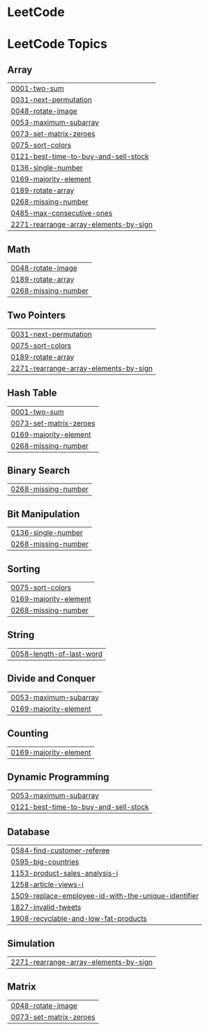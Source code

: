 # LeetCode
<!---LeetCode Topics Start-->
# LeetCode Topics
## Array
|  |
| ------- |
| [0001-two-sum](https://github.com/KanakShrivastava/LeetCode/tree/master/0001-two-sum) |
| [0031-next-permutation](https://github.com/KanakShrivastava/LeetCode/tree/master/0031-next-permutation) |
| [0048-rotate-image](https://github.com/KanakShrivastava/LeetCode/tree/master/0048-rotate-image) |
| [0053-maximum-subarray](https://github.com/KanakShrivastava/LeetCode/tree/master/0053-maximum-subarray) |
| [0073-set-matrix-zeroes](https://github.com/KanakShrivastava/LeetCode/tree/master/0073-set-matrix-zeroes) |
| [0075-sort-colors](https://github.com/KanakShrivastava/LeetCode/tree/master/0075-sort-colors) |
| [0121-best-time-to-buy-and-sell-stock](https://github.com/KanakShrivastava/LeetCode/tree/master/0121-best-time-to-buy-and-sell-stock) |
| [0136-single-number](https://github.com/KanakShrivastava/LeetCode/tree/master/0136-single-number) |
| [0169-majority-element](https://github.com/KanakShrivastava/LeetCode/tree/master/0169-majority-element) |
| [0189-rotate-array](https://github.com/KanakShrivastava/LeetCode/tree/master/0189-rotate-array) |
| [0268-missing-number](https://github.com/KanakShrivastava/LeetCode/tree/master/0268-missing-number) |
| [0485-max-consecutive-ones](https://github.com/KanakShrivastava/LeetCode/tree/master/0485-max-consecutive-ones) |
| [2271-rearrange-array-elements-by-sign](https://github.com/KanakShrivastava/LeetCode/tree/master/2271-rearrange-array-elements-by-sign) |
## Math
|  |
| ------- |
| [0048-rotate-image](https://github.com/KanakShrivastava/LeetCode/tree/master/0048-rotate-image) |
| [0189-rotate-array](https://github.com/KanakShrivastava/LeetCode/tree/master/0189-rotate-array) |
| [0268-missing-number](https://github.com/KanakShrivastava/LeetCode/tree/master/0268-missing-number) |
## Two Pointers
|  |
| ------- |
| [0031-next-permutation](https://github.com/KanakShrivastava/LeetCode/tree/master/0031-next-permutation) |
| [0075-sort-colors](https://github.com/KanakShrivastava/LeetCode/tree/master/0075-sort-colors) |
| [0189-rotate-array](https://github.com/KanakShrivastava/LeetCode/tree/master/0189-rotate-array) |
| [2271-rearrange-array-elements-by-sign](https://github.com/KanakShrivastava/LeetCode/tree/master/2271-rearrange-array-elements-by-sign) |
## Hash Table
|  |
| ------- |
| [0001-two-sum](https://github.com/KanakShrivastava/LeetCode/tree/master/0001-two-sum) |
| [0073-set-matrix-zeroes](https://github.com/KanakShrivastava/LeetCode/tree/master/0073-set-matrix-zeroes) |
| [0169-majority-element](https://github.com/KanakShrivastava/LeetCode/tree/master/0169-majority-element) |
| [0268-missing-number](https://github.com/KanakShrivastava/LeetCode/tree/master/0268-missing-number) |
## Binary Search
|  |
| ------- |
| [0268-missing-number](https://github.com/KanakShrivastava/LeetCode/tree/master/0268-missing-number) |
## Bit Manipulation
|  |
| ------- |
| [0136-single-number](https://github.com/KanakShrivastava/LeetCode/tree/master/0136-single-number) |
| [0268-missing-number](https://github.com/KanakShrivastava/LeetCode/tree/master/0268-missing-number) |
## Sorting
|  |
| ------- |
| [0075-sort-colors](https://github.com/KanakShrivastava/LeetCode/tree/master/0075-sort-colors) |
| [0169-majority-element](https://github.com/KanakShrivastava/LeetCode/tree/master/0169-majority-element) |
| [0268-missing-number](https://github.com/KanakShrivastava/LeetCode/tree/master/0268-missing-number) |
## String
|  |
| ------- |
| [0058-length-of-last-word](https://github.com/KanakShrivastava/LeetCode/tree/master/0058-length-of-last-word) |
## Divide and Conquer
|  |
| ------- |
| [0053-maximum-subarray](https://github.com/KanakShrivastava/LeetCode/tree/master/0053-maximum-subarray) |
| [0169-majority-element](https://github.com/KanakShrivastava/LeetCode/tree/master/0169-majority-element) |
## Counting
|  |
| ------- |
| [0169-majority-element](https://github.com/KanakShrivastava/LeetCode/tree/master/0169-majority-element) |
## Dynamic Programming
|  |
| ------- |
| [0053-maximum-subarray](https://github.com/KanakShrivastava/LeetCode/tree/master/0053-maximum-subarray) |
| [0121-best-time-to-buy-and-sell-stock](https://github.com/KanakShrivastava/LeetCode/tree/master/0121-best-time-to-buy-and-sell-stock) |
## Database
|  |
| ------- |
| [0584-find-customer-referee](https://github.com/KanakShrivastava/LeetCode/tree/master/0584-find-customer-referee) |
| [0595-big-countries](https://github.com/KanakShrivastava/LeetCode/tree/master/0595-big-countries) |
| [1153-product-sales-analysis-i](https://github.com/KanakShrivastava/LeetCode/tree/master/1153-product-sales-analysis-i) |
| [1258-article-views-i](https://github.com/KanakShrivastava/LeetCode/tree/master/1258-article-views-i) |
| [1509-replace-employee-id-with-the-unique-identifier](https://github.com/KanakShrivastava/LeetCode/tree/master/1509-replace-employee-id-with-the-unique-identifier) |
| [1827-invalid-tweets](https://github.com/KanakShrivastava/LeetCode/tree/master/1827-invalid-tweets) |
| [1908-recyclable-and-low-fat-products](https://github.com/KanakShrivastava/LeetCode/tree/master/1908-recyclable-and-low-fat-products) |
## Simulation
|  |
| ------- |
| [2271-rearrange-array-elements-by-sign](https://github.com/KanakShrivastava/LeetCode/tree/master/2271-rearrange-array-elements-by-sign) |
## Matrix
|  |
| ------- |
| [0048-rotate-image](https://github.com/KanakShrivastava/LeetCode/tree/master/0048-rotate-image) |
| [0073-set-matrix-zeroes](https://github.com/KanakShrivastava/LeetCode/tree/master/0073-set-matrix-zeroes) |
<!---LeetCode Topics End-->